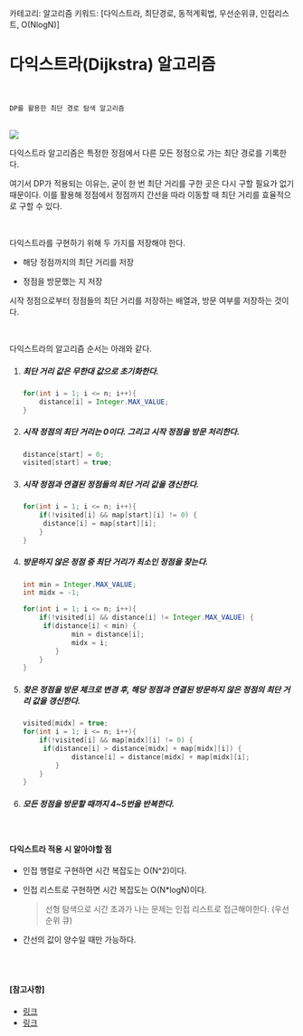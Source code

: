 카테고리: 알고리즘
키워드: [다익스트라, 최단경로, 동적계획법, 우선순위큐, 인접리스트, O(NlogN)]


# 다익스트라(Dijkstra) 알고리즘

<br>

```
DP를 활용한 최단 경로 탐색 알고리즘
```

<br>



<img src="https://upload.wikimedia.org/wikipedia/commons/5/57/Dijkstra_Animation.gif">

<br>

다익스트라 알고리즘은 특정한 정점에서 다른 모든 정점으로 가는 최단 경로를 기록한다.

여기서 DP가 적용되는 이유는, 굳이 한 번 최단 거리를 구한 곳은 다시 구할 필요가 없기 때문이다. 이를 활용해 정점에서 정점까지 간선을 따라 이동할 때 최단 거리를 효율적으로 구할 수 있다.

<br>

다익스트라를 구현하기 위해 두 가지를 저장해야 한다.

- 해당 정점까지의 최단 거리를 저장

- 정점을 방문했는 지 저장

시작 정점으로부터 정점들의 최단 거리를 저장하는 배열과, 방문 여부를 저장하는 것이다.

<br>

다익스트라의 알고리즘 순서는 아래와 같다.

1. ##### 최단 거리 값은 무한대 값으로 초기화한다.

   ```java
   for(int i = 1; i <= n; i++){
       distance[i] = Integer.MAX_VALUE;
   }
   ```

2. ##### 시작 정점의 최단 거리는 0이다. 그리고 시작 정점을 방문 처리한다.

   ```java
   distance[start] = 0;
   visited[start] = true;
   ```

3. ##### 시작 정점과 연결된 정점들의 최단 거리 값을 갱신한다.

   ```java
   for(int i = 1; i <= n; i++){
       if(!visited[i] && map[start][i] != 0) {
       	distance[i] = map[start][i];
       }
   }
   ```

4. ##### 방문하지 않은 정점 중 최단 거리가 최소인 정점을 찾는다.

   ```java
   int min = Integer.MAX_VALUE;
   int midx = -1;
   
   for(int i = 1; i <= n; i++){
       if(!visited[i] && distance[i] != Integer.MAX_VALUE) {
       	if(distance[i] < min) {
               min = distance[i];
               midx = i;
           }
       }
   }
   ```

5. ##### 찾은 정점을 방문 체크로 변경 후, 해당 정점과 연결된 방문하지 않은 정점의 최단 거리 값을 갱신한다.

   ```java
   visited[midx] = true;
   for(int i = 1; i <= n; i++){
       if(!visited[i] && map[midx][i] != 0) {
       	if(distance[i] > distance[midx] + map[midx][i]) {
               distance[i] = distance[midx] + map[midx][i];
           }
       }
   }
   ```

6. ##### 모든 정점을 방문할 때까지 4~5번을 반복한다.

<br>

#### 다익스트라 적용 시 알아야할 점

- 인접 행렬로 구현하면 시간 복잡도는 O(N^2)이다.

- 인접 리스트로 구현하면 시간 복잡도는 O(N*logN)이다.

  > 선형 탐색으로 시간 초과가 나는 문제는 인접 리스트로 접근해야한다. (우선순위 큐)

- 간선의 값이 양수일 때만 가능하다.

<br>

<br>

#### [참고사항]

- [링크](https://ko.wikipedia.org/wiki/%EB%8D%B0%EC%9D%B4%ED%81%AC%EC%8A%A4%ED%8A%B8%EB%9D%BC_%EC%95%8C%EA%B3%A0%EB%A6%AC%EC%A6%98)
- [링크](https://bumbums.tistory.com/4)